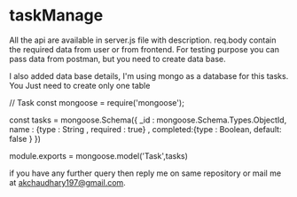 # taskManage
All the api are available in server.js file with description.
req.body contain the required data from user or from frontend.
For testing purpose you can pass data from postman, but you need to create data base.

I also added data base details, I'm using mongo as a database for this tasks.
You Just need to create only one table

// Task
const mongoose = require('mongoose');

const tasks = mongoose.Schema({
    _id : mongoose.Schema.Types.ObjectId,
    name : {type : String , required : true} , 
    completed:{type : Boolean, default: false }
})

module.exports = mongoose.model('Task',tasks)

if you have any further query then reply me on same repository or mail me at akchaudhary197@gmail.com.
